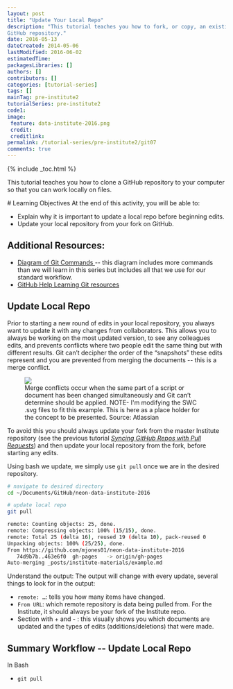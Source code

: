 ```yaml
---
layout: post
title: "Update Your Local Repo"
description: "This tutorial teaches you how to fork, or copy, an existing 
GitHub repository."
date: 2016-05-13
dateCreated: 2014-05-06
lastModified: 2016-06-02
estimatedTime: 
packagesLibraries: []
authors: []
contributors: []
categories: [tutorial-series]
tags: []
mainTag: pre-institute2
tutorialSeries: pre-institute2
code1: 
image:
 feature: data-institute-2016.png
 credit:
 creditlink:
permalink: /tutorial-series/pre-institute2/git07
comments: true
---
```


{% include _toc.html %}

This tutorial teaches you how to clone a GitHub repository to your computer so
that you can work locally on files.

<div id="objectives" markdown="1">
# Learning Objectives
At the end of this activity, you will be able to: 

* Explain why it is important to update a local repo before beginning edits. 
* Update your local repository from your fork on GitHub. 

## Additional Resources: 

* <a href="http://rogerdudler.github.io/git-guide/files/git_cheat_sheet.pdf" target="_blank"> Diagram of Git Commands </a>
-- this diagram includes more commands than we will 
learn in this series but includes all that we use for our standard workflow.
* <a href="https://help.github.com/articles/good-resources-for-learning-git-and-github/" target="_blank"> GitHub Help Learning Git resources </a> 

</div>

## Update Local Repo
Prior to starting a new round of edits in your local repository, you always want
to update it with any changes from collaborators. This allows you to always be
working on the most updated version, to see any colleagues edits, and prevents
conflicts where two people edit the same thing but with different results. Git 
can’t decipher the order of the “snapshots” these edits represent and you are 
prevented from merging the documents -- this is a merge conflict. 


 <figure>
	<a href="https://developer.atlassian.com/blog/2015/01/a-better-pull-request/merge-conflict.png">
	<img src="https://developer.atlassian.com/blog/2015/01/a-better-pull-request/merge-conflict.png"></a>
	<figcaption>  Merge conflicts occur when the same part of a script or 
document has been changed simultaneously and Git can’t determine should be 
applied. NOTE- I'm modifying the SWC .svg files to fit this example. This is here
as a place holder for the concept to be presented. 
	Source: Atlassian  
	</figcaption>
</figure>

To avoid this you should always update your fork from the master Institute 
repository (see the previous tutorial
<a href="{{ site.basurl }}/tutorial-series/pre-institute2/git06 " target="_blank"> *Syncing GitHub Repos with Pull Requests*</a>)
and then update your local repository from the fork, before starting any edits. 

Using bash we update, we simply use `git pull` once we are in the desired 
repository. 

```bash
# navigate to desired directory
cd ~/Documents/GitHub/neon-data-institute-2016

# update local repo
git pull

remote: Counting objects: 25, done.
remote: Compressing objects: 100% (15/15), done.
remote: Total 25 (delta 16), reused 19 (delta 10), pack-reused 0
Unpacking objects: 100% (25/25), done.
From https://github.com/mjones01/neon-data-institute-2016
   74d9b7b..463e6f0  gh-pages   -> origin/gh-pages
Auto-merging _posts/institute-materials/example.md

```
Understand the output:
The output will change with every update, several things to look for in the output:

* `remote: …`: tells you how many items have changed. 
* `From URL`: which remote repository is data being pulled from.  For the 
Institute, it should always be your fork of the Institute repo. 
* Section with + and - : this visually shows you which documents are updated 
and the types of edits (additions/deletions) that were made. 

## Summary Workflow -- Update Local Repo
In Bash

* `git pull`

